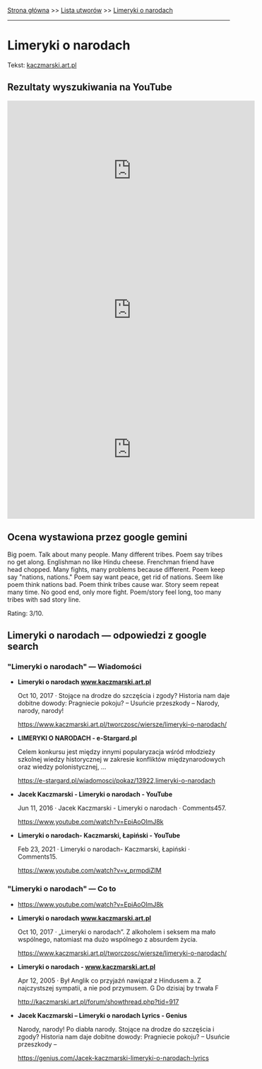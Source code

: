 [Strona główna](../index.md) >> [Lista utworów](../list.md) >> [Limeryki o narodach](257.md)

---

# Limeryki o narodach

Tekst: [kaczmarski.art.pl](https://www.kaczmarski.art.pl/tworczosc/wiersze/limeryki-o-narodach/)

## Rezultaty wyszukiwania na YouTube

<iframe width="560" height="315" src="https://www.youtube.com/embed/EpiAoOImJ8k?si=IdontcarewhotheIRSsendsImnotpayingtaxes" title="YouTube video player" frameborder="0" allow="accelerometer; autoplay; clipboard-write; encrypted-media; gyroscope; picture-in-picture; web-share" referrerpolicy="strict-origin-when-cross-origin" allowfullscreen></iframe>

<iframe width="560" height="315" src="https://www.youtube.com/embed/3_PaRYzdRj0?si=IdontcarewhotheIRSsendsImnotpayingtaxes" title="YouTube video player" frameborder="0" allow="accelerometer; autoplay; clipboard-write; encrypted-media; gyroscope; picture-in-picture; web-share" referrerpolicy="strict-origin-when-cross-origin" allowfullscreen></iframe>

<iframe width="560" height="315" src="https://www.youtube.com/embed/_TBFeSettOI?si=IdontcarewhotheIRSsendsImnotpayingtaxes" title="YouTube video player" frameborder="0" allow="accelerometer; autoplay; clipboard-write; encrypted-media; gyroscope; picture-in-picture; web-share" referrerpolicy="strict-origin-when-cross-origin" allowfullscreen></iframe>

## Ocena wystawiona przez google gemini

Big poem. Talk about many people. Many different tribes. Poem say tribes no get along. Englishman no like Hindu cheese. Frenchman friend have head chopped. Many fights, many problems because different. Poem keep say "nations, nations." Poem say want peace, get rid of nations. Seem like poem think nations bad. Poem think tribes cause war. Story seem repeat many time. No good end, only more fight. Poem/story feel long, too many tribes with sad story line.

Rating: 3/10.


## Limeryki o narodach — odpowiedzi z google search

### "Limeryki o narodach" — Wiadomości

- **Limeryki o narodach www.kaczmarski.art.pl**

    Oct 10, 2017  ·  Stojące na drodze do szczęścia i zgody? Historia nam daje dobitne dowody: Pragniecie pokoju? – Usuńcie przeszkody – Narody, narody, narody! 

   <https://www.kaczmarski.art.pl/tworczosc/wiersze/limeryki-o-narodach/>
- **LIMERYKI O NARODACH - e-Stargard.pl**

    Celem konkursu jest między innymi popularyzacja wśród młodzieży szkolnej wiedzy historycznej w zakresie konfliktów międzynarodowych oraz wiedzy polonistycznej, ... 

   <https://e-stargard.pl/wiadomosci/pokaz/13922,limeryki-o-narodach>
- **Jacek Kaczmarski - Limeryki o narodach - YouTube**

    Jun 11, 2016  ·  Jacek Kaczmarski - Limeryki o narodach · Comments457. 

   <https://www.youtube.com/watch?v=EpiAoOImJ8k>
- **Limeryki o narodach- Kaczmarski, Łapiński - YouTube**

    Feb 23, 2021  ·  Limeryki o narodach- Kaczmarski, Łapiński · Comments15. 

   <https://www.youtube.com/watch?v=v_prmpdiZlM>

### "Limeryki o narodach" — Co to

- <https://www.youtube.com/watch?v=EpiAoOImJ8k>
- **Limeryki o narodach www.kaczmarski.art.pl**

    Oct 10, 2017  ·  „Limeryki o narodach”. Z alkoholem i seksem ma mało wspólnego, natomiast ma dużo wspólnego z absurdem życia. 

   <https://www.kaczmarski.art.pl/tworczosc/wiersze/limeryki-o-narodach/>
- **Limeryki o narodach - www.kaczmarski.art.pl**

    Apr 12, 2005  ·  Był Anglik co przyjaźń nawiązał z Hindusem a. Z najczystszej sympatii, a nie pod przymusem. G Do dzisiaj by trwała F 

   <http://kaczmarski.art.pl/forum/showthread.php?tid=917>
- **Jacek Kaczmarski – Limeryki o narodach Lyrics - Genius**

    Narody, narody! Po diabła narody. Stojące na drodze do szczęścia i zgody? Historia nam daje dobitne dowody: Pragniecie pokoju? – Usuńcie przeszkody – 

   <https://genius.com/Jacek-kaczmarski-limeryki-o-narodach-lyrics>

